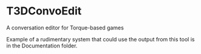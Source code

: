 # T3DConvoEdit
A conversation editor for Torque-based games

Example of a rudimentary system that could use the output from this tool is in the Documentation folder.
